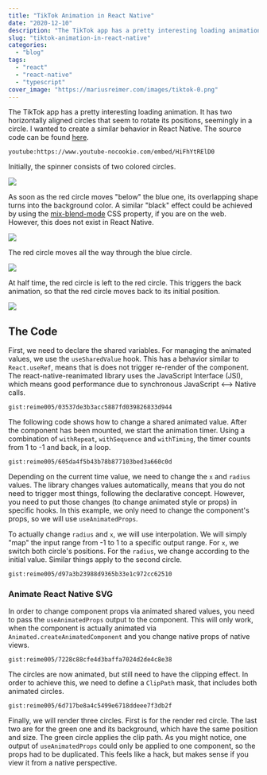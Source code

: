 ```yaml
---
title: "TikTok Animation in React Native"
date: "2020-12-10"
description: "The TikTok app has a pretty interesting loading animation. It has two horizontally aligned circles that seem to rotate its positions, seemingly in a circle. I wanted to create a similar behavior in React Native."
slug: "tiktok-animation-in-react-native"
categories:
  - "blog"
tags:
  - "react"
  - "react-native"
  - "typescript"
cover_image: "https://mariusreimer.com/images/tiktok-0.png"
---
```


The TikTok app has a pretty interesting loading animation. It has two horizontally aligned circles that seem to rotate its positions, seemingly in a circle. I wanted to create a similar behavior in React Native. The source code can be found [here](https://github.com/reime005/ReactNativeTikTokComments/blob/master/src/components/Spinner/Spinner.tsx).

`youtube:https://www.youtube-nocookie.com/embed/HiFhYtRElD0`

Initially, the spinner consists of two colored circles.

![](/images/tiktok-1.png)

As soon as the red circle moves "below" the blue one, its overlapping shape turns into the background color. A similar "black" effect could be achieved by using the [mix-blend-mode](https://developer.mozilla.org/en-US/docs/Web/CSS/mix-blend-mode) CSS property, if you are on the web. However, this does not exist in React Native.

![](/images/tiktok-2.png)

The red circle moves all the way through the blue circle.

![](/images/tiktok-3.png)

At half time, the red circle is left to the red circle. This triggers the back animation, so that the red circle moves back to its initial position.

![](/images/tiktok-4.png)

## The Code

First, we need to declare the shared variables. For managing the animated values, we use the `useSharedValue` hook. This has a behavior similar to `React.useRef`, means that is does not trigger re-render of the component. The react-native-reanimated library uses the JavaScript Interface (JSI), which means good performance due to synchronous JavaScript <--> Native calls.

`gist:reime005/03537de3b3acc5887fd039826833d944`

The following code shows how to change a shared animated value. After the component has been mounted, we start the animation timer. Using a combination of `withRepeat`, `withSequence` and `withTiming`, the timer counts from 1 to -1 and back, in a loop.

`gist:reime005/605da4f5b43b78b877103bed3a660c0d`

Depending on the current time value, we need to change the `x` and `radius` values. The library changes values automatically, means that you do not need to trigger most things, following the declarative concept. However, you need to put those changes (to change animated style or props) in specific hooks. In this example, we only need to change the component's props, so we will use `useAnimatedProps`.

To actually change `radius` and `x`, we will use interpolation. We will simply "map" the input range from -1 to 1 to a specific output range. For `x`, we switch both circle's positions. For the `radius`, we change according to the initial value. Similar things apply to the second circle.

`gist:reime005/d97a3b23988d9365b33e1c972cc62510`

### Animate React Native SVG

In order to change component props via animated shared values, you need to pass the `useAnimatedProps` output to the component. This will only work, when the component is actually animated via `Animated.createAnimatedComponent` and you change native props of native views.

`gist:reime005/7228c88cfe4d3baffa7024d2de4c8e38`

The circles are now animated, but still need to have the clipping effect. In order to achieve this, we need to define a `ClipPath` mask, that includes both animated circles.

`gist:reime005/6d717be8a4c5499e6718ddeee7f3db2f`

Finally, we will render three circles. First is for the render red circle. The last two are for the green one and its background, which have the same position and size. The green circle applies the clip path. As you might notice, one output of `useAnimatedProps` could only be applied to one component, so the props had to be duplicated. This feels like a hack, but makes sense if you view it from a native perspective.
